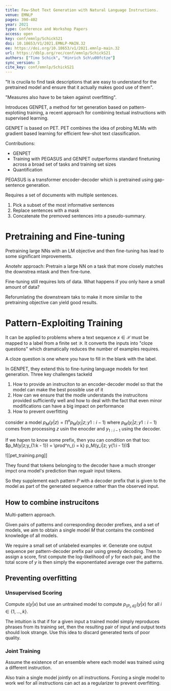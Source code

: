 ```yaml
---
title: Few-Shot Text Generation with Natural Language Instructions.
venue: EMNLP
pages: 390-402
year: 2021
type: Conference and Workshop Papers
access: open
key: conf/emnlp/SchickS21
doi: 10.18653/V1/2021.EMNLP-MAIN.32
ee: https://doi.org/10.18653/v1/2021.emnlp-main.32
url: https://dblp.org/rec/conf/emnlp/SchickS21
authors: ["Timo Schick", "Hinrich Sch\u00fctze"]
sync_version: 3
cite_key: conf/emnlp/SchickS21
---
```


"It is crucila to find task descriptions that are easy to understand for the pretrained model and ensure that it actually makes good use of them".

"Measures also have to be taken against overfitting".

Introduces GENPET, a method for tet generation based on pattern-explotiing training, a recent approach for combining textual instructions with supervised learning.

GENPET is based on PET. PET combines the idea of probing MLMs with gradient based learning for efficient few-shot text classification.

Contributions:
 - GENPET
 - Training with PEGASUS and GENPET outperforms standard finetuning across a broad set of tasks and training set sizes
 - Quantification

PEGASUS is a transformer encoder-decoder which is pretrained using gap-sentence generation.

Requires a set of documents with multiple sentences.

1. Pick a subset of the most informative sentences
2. Replace sentences with a mask
3. Concatenate the premoved sentences into a pseudo-summary.


# Pretraining and Fine-tuning

Pretraining large NNs with an LM objective and then fine-tuning has lead to some significant improvements.

Anotehr approach: Pretrain a large NN on a task that more closely matches the downstrea mtask and then fine-tune.

Fine-tuning still requires lots of data. What happens if you only have a small amount of data?

Reforumlating the downstream taks to make it more similar to the pretraining objective can yield good results.


# Pattern-Exploiting Training

It can be applied to problems where a text sequence $x \in \mathcal{X}$ must be mapped to a label from a finite set $\mathcal{Y}$. It converts the inputs into "cloze questions" which dramatically reduces the number of examples requires.

A cloze question is one where you have to fill in the blank with the label.

In GENPET, they extend this to fine-tuning language models for text generation. Three key challenges tackeld

1. How to provide an instruciton to an encoder-decoder model so that the model can make the best possible use of it
2. How can we ensure that the modle understands the instrucitons provided sufficiently well and how to deal with the fact that even minor modifications can have a big impact on performance
3. How to prevent overfitting

consider a model $p_M(y|z) = \prod^n p_M(y_i|z; y{1:i - 1})$ where $p_M(y_i|z; y{1:i - 1})$ comes from processing $z$ usin the enocder and $y_{1:i - 1}$ using the decoder.

If we hapen to know some prefix, then you can condition on that too: $p_M(y|z;y_{1:k - 1}) = \prod^n_{i = k} p_M(y_i|z; y{1:i - 1})$

![[pet_training.png]]

They found that tokens belonging to the decoder have a much stronger impct ona model's prediction than regualr input tokens.

So they supplement each pattern $P$ with a decoder prefix that is given to the model as part of the generated sequence rather than the observed input.

## How to combine instrucitons
Multi-pattern approach.

Given pairs of patterns and corresponding decoder prefixes, and a set of models, we aim to obtain a single model $M$ that contains the combined knowledge of all models.

We require a small set of unlabeled examples $\mathcal{U}$. Generate one output sequence per pattern-decoder prefix pair using greedy decoding. Then to assign a score, first compute the log-likelihood of $y$ for each pair, and the total score of $y$ is then simply the exponentiated average over the patterns.

## Preventing overfitting

### Unsupervised Scoring

Compute $s(y|x)$ but use an untrained model to compute $p_{(P_i, d_i)}(y|x)$ for all $i \in \{1, ..., k\}$.

The intuition is that if for a given input a trained model simply reproduces phrases from its training set, then the resulting pair of input and output texts should look strange. Use this idea to discard generated texts of poor quality.

### Joint Training

Assume the existence of an ensemble where each model was trained using a different instruction.

Also train a single model jointly on all instructions. Forcing a single model to work wel for all instructions can act as a regularizer to prevent overfitting.
